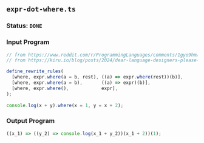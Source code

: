 ## `expr-dot-where.ts`

### Status: `DONE`

### Input Program

```typescript
// from https://www.reddit.com/r/ProgrammingLanguages/comments/1gyo9hm/dear_language_designers_please_copy_where_from/
// from https://kiru.io/blog/posts/2024/dear-language-designers-please-copy-where-from-haskell/

define_rewrite_rules(
  [where, expr.where(a = b, rest), ((a) => expr.where(rest))(b)],
  [where, expr.where(a = b),       ((a) => expr)(b)],
  [where, expr.where(),            expr],
);
  
console.log(x + y).where(x = 1, y = x + 2);
```

### Output Program

```typescript
((x_1) => ((y_2) => console.log(x_1 + y_2))(x_1 + 2))(1);
```

